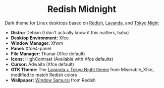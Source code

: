 <div align="center">
    <h1>Redish Midnight</h1>
    <p>Dark theme for Linux desktops based on <a href="https://github.com/legendlife/Redish" target="_blank">Redish</a>, <a href="https://github.com/vinceliuice/Lavanda-kde" target="_blank">Lavanda</a>, and <a href="https://github.com/folke/tokyonight.nvim">Tokyo Night</a></p>
</div>

- **Distro:** Debian (I don't actually know if this matters, haha)
- **Desktop Environment:** Xfce
- **Window Manager:** Xfwm
- **Panel:** Xfce4-panel
- **File Manager:** Thunar (Xfce default)
- **Icons:** HighContrast (Available with Xfce defaults)
- **Cursor:** Adwaita (Xfce default)
- **GTK Theme:** The [Lavanda + Tokyo Night theme](https://github.com/mehedirm6244/Miserable_Xfce/tree/Serenade) from Miserable_Xfce, modified to match Redish colors
- **Wallpaper:** [Window Samurai](https://github.com/legendlife/Redish/blob/main/wallpaper/window-samurai.jpg) from Redish
